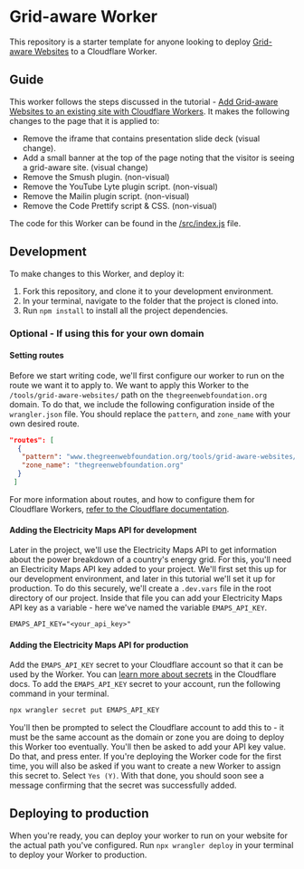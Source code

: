 # Grid-aware Worker

This repository is a starter template for anyone looking to deploy [Grid-aware Websites](https://github.com/thegreenwebfoundation/grid-aware-websites) to a Cloudflare Worker.

## Guide

This worker follows the steps discussed in the tutorial - [Add Grid-aware Websites to an existing site with Cloudflare Workers](https://developers.thegreenwebfoundation.org/grid-aware-websites/tutorials/grid-aware-tutorial-cloudflare-workers/). It makes the following changes to the page that it is applied to:

- Remove the iframe that contains presentation slide deck (visual change).
- Add a small banner at the top of the page noting that the visitor is seeing a grid-aware site. (visual change)
- Remove the Smush plugin. (non-visual)
- Remove the YouTube Lyte plugin script. (non-visual)
- Remove the Mailin plugin script. (non-visual)
- Remove the Code Prettify script & CSS. (non-visual)

The code for this Worker can be found in the [/src/index.js](/src/index.js) file.

## Development

To make changes to this Worker, and deploy it:

1. Fork this repository, and clone it to your development environment.
2. In your terminal, navigate to the folder that the project is cloned into.
3. Run `npm install` to install all the project dependencies.

### Optional - If using this for your own domain

#### Setting routes

Before we start writing code, we'll first configure our worker to run on the route we want it to apply to. We want to apply this Worker to the `/tools/grid-aware-websites/` path on the `thegreenwebfoundation.org` domain. To do that, we include the following configuration inside of the `wrangler.json` file. You should replace the `pattern`, and `zone_name` with your own desired route.

```json
"routes": [
  {
   "pattern": "www.thegreenwebfoundation.org/tools/grid-aware-websites/",
   "zone_name": "thegreenwebfoundation.org"
  }
 ]
```

For more information about routes, and how to configure them for Cloudflare Workers, [refer to the Cloudflare documentation](https://developers.cloudflare.com/workers/configuration/routing/routes/).

#### Adding the Electricity Maps API for development

Later in the project, we'll use the Electricity Maps API to get information about the power breakdown of a country's energy grid. For this, you'll need an Electricity Maps API key added to your project. We'll first set this up for our development environment, and later in this tutorial we'll set it up for production. To do this securely, we'll create a `.dev.vars` file in the root directory of our project. Inside that file you can add your Electricity Maps API key as a variable - here we've named the variable `EMAPS_API_KEY`.

```txt
EMAPS_API_KEY="<your_api_key>"
```

#### Adding the Electricity Maps API for production

Add the `EMAPS_API_KEY` secret to your Cloudflare account so that it can be used by the Worker. You can [learn more about secrets](https://developers.cloudflare.com/workers/configuration/secrets/) in the Cloudflare docs. To add the `EMAPS_API_KEY` secret to your account, run the following command in your terminal.

```bash
npx wrangler secret put EMAPS_API_KEY
```

You'll then be prompted to select the Cloudflare account to add this to - it must be the same account as the domain or zone you are doing to deploy this Worker too eventually. You'll then be asked to add your API key value. Do that, and press enter. If you're deploying the Worker code for the first time, you will also be asked if you want to create a new Worker to assign this secret to. Select `Yes (Y)`. With that done, you should soon see a message confirming that the secret was successfully added.

## Deploying to production

When you're ready, you can deploy your worker to run on your website for the actual path you've configured. Run `npx wrangler deploy` in your terminal to deploy your Worker to production.

